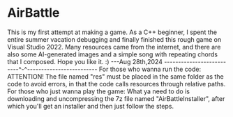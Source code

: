 # AirBattle
This is my first attempt at making a game. As a C++ beginner, I spent the entire summer vacation debugging and finally finished this rough game on Visual Studio 2022. Many resources came from the internet, and there are also some AI-generated images and a simple song with repeating chords that I composed. Hope you like it. :) ---Aug 28th,2024
--------------------------^-^-------------------------
For those who wanna run the code:
ATTENTION! The file named "res" must be placed in the same folder as the code to avoid errors, in that the code calls resources through relative paths.
For those who just wanna play the game:
What ya need to do is downloading and uncompressing the 7z file named "AirBattleInstaller", after which you'll get an installer and then just follow the steps.
